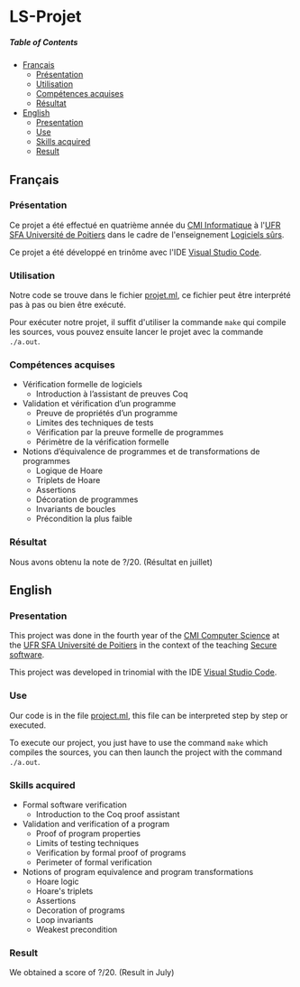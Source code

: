 # LS-Projet

##### Table of Contents
* [Français](#fr)
  * [Présentation](#fr_pr)
  * [Utilisation](#fr_ut)
  * [Compétences acquises](#fr_cp)
  * [Résultat](#fr_rs)
* [English](#en)
  * [Presentation](#en_pr)
  * [Use](#en_u)
  * [Skills acquired](#en_sk)
  * [Result](#en_rs)

<a name="fr"/>

## Français

<a name="fr_pr"/>

### Présentation

Ce projet a été effectué en quatrième année du [CMI Informatique](http://formations.univ-poitiers.fr/fr/index/autre-diplome-niveau-master-AM/autre-diplome-niveau-master-AM/cmi-informatique-JD2XQGVY.html) à l'[UFR SFA Université de Poitiers](https://sfa.univ-poitiers.fr/) dans le cadre de l'enseignement [Logiciels sûrs](https://formations.univ-poitiers.fr/fr/index/autre-diplome-niveau-master-AM/autre-diplome-niveau-master-AM/cmi-informatique-JD2XQGVY/cmi-parcours-conception-logicielle-K56KZ5KL/specialite-s8-K5C80CME/ue-a-choix-s2-KVWH4P9T/logiciels-surs-KZSZWASS.html).

Ce projet a été développé en trinôme avec l'IDE [Visual Studio Code](https://code.visualstudio.com/).

<a name="fr_ut"/>

### Utilisation

Notre code se trouve dans le fichier [projet.ml](https://github.com/SauzeauYannis/LS-Projet/blob/main/projet.ml), ce fichier peut être interprété pas à pas ou bien être exécuté. 

Pour exécuter notre projet, il suffit d'utiliser la commande `make` qui compile les sources, vous pouvez ensuite lancer le projet avec la commande `./a.out`.

<a name="fr_cp"/>

### Compétences acquises

* Vérification formelle de logiciels
  * Introduction à l’assistant de preuves Coq  
* Validation et vérification d’un programme
  * Preuve de propriétés d’un programme 
  * Limites des techniques de tests
  * Vérification par la preuve formelle de programmes
  * Périmètre de la vérification formelle
* Notions d’équivalence de programmes et de transformations de programmes
  * Logique de Hoare
  * Triplets de Hoare
  * Assertions
  * Décoration de programmes
  * Invariants de boucles
  * Précondition la plus faible

<a name="fr_rs"/>

### Résultat

Nous avons obtenu la note de ?/20. (Résultat en juillet)

<a name="en"/>

## English

<a name="en_pr"/>

### Presentation

This project was done in the fourth year of the [CMI Computer Science](http://formations.univ-poitiers.fr/fr/index/autre-diplome-niveau-master-AM/autre-diplome-niveau-master-AM/cmi-informatique-JD2XQGVY.html) at the [UFR SFA Université de Poitiers](https://sfa.univ-poitiers.fr/) in the context of the teaching [Secure software](https://formations.univ-poitiers.fr/fr/index/autre-diplome-niveau-master-AM/autre-diplome-niveau-master-AM/cmi-informatique-JD2XQGVY/cmi-parcours-conception-logicielle-K56KZ5KL/specialite-s8-K5C80CME/ue-a-choix-s2-KVWH4P9T/logiciels-surs-KZSZWASS.html).

This project was developed in trinomial with the IDE [Visual Studio Code](https://code.visualstudio.com/).

<a name="en_u"/>

### Use

Our code is in the file [project.ml](https://github.com/SauzeauYannis/LS-Projet/blob/main/projet.ml), this file can be interpreted step by step or executed. 

To execute our project, you just have to use the command `make` which compiles the sources, you can then launch the project with the command `./a.out`.
<a name="en_sk"/>

### Skills acquired

* Formal software verification
  * Introduction to the Coq proof assistant  
* Validation and verification of a program
  * Proof of program properties 
  * Limits of testing techniques
  * Verification by formal proof of programs
  * Perimeter of formal verification
* Notions of program equivalence and program transformations
  * Hoare logic
  * Hoare's triplets
  * Assertions
  * Decoration of programs
  * Loop invariants
  * Weakest precondition
  
<a name="en_rs"/>

### Result

We obtained a score of ?/20. (Result in July)
